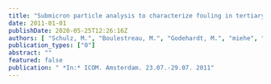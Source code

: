 ```yaml
---
title: "Submicron particle analysis to characterize fouling in tertiary membrane filtration"
date: 2011-01-01
publishDate: 2020-05-25T12:26:16Z
authors: [ "Schulz, M.", "Boulestreau, M.", "Godehardt, M.", "miehe", "Lesjean, B.", "Jekel, M." ]
publication_types: ["0"]
abstract: ""
featured: false
publication: " *In:* ICOM. Amsterdam. 23.07.-29.07. 2011"
---
```


